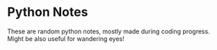 # Python Notes 

These are random python notes, mostly made during coding progress. Might be also useful for wandering eyes!
